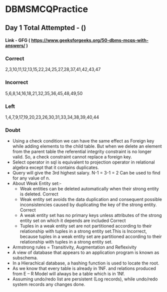 # DBMSMCQPractice


## Day 1 Total Attempted - ()

#### Link - GFG ( https://www.geeksforgeeks.org/50-dbms-mcqs-with-answers/ )

### Correct 
2,3,10,11,12,13,15,22,24,25,27,28,37,41,42,43,47

### Incorrect
5,6,8,14,16,18,21,32,35,36,45,48,49,50

### Left
1,4,7,9,17,19,20,23,26,30,31,33,34,38,39,40,44

### Doubt
- Using a check condition we can have the same effect as Foreign key while adding elements to the child table. But when we delete an element from the parent table the referential integrity constraint is no longer valid. So, a check constraint cannot replace a foreign key.
- Select operator in sql is equivalent to projection operator in relational algebra except that it contains duplicates.
- Query will give the 3rd highest salary. N-1 = 3-1 = 2 Can be used to find for any value of n.
-  About Weak Entity set:-
   - Weak entities can be deleted automatically when their strong entity is deleted. Correct
   - Weak entity set avoids the data duplication and consequent possible inconsistencies caused by duplicating the key of the strong entity. Correct
   - A weak entity set has no primary keys unless attributes of the strong entity set on which it depends are included Correct
   - Tuples in a weak entity set are not partitioned according to their relationship with tuples in a strong entity set.This is Incorrect, because tuples in a weak entity set are partitioned according to their relationship with tuples in a strong entity set.
- Armstrong rules = Transitivity, Augmentation and Reflexivity
- A view of database that appears to an application program is known as subschema.
- In a Hierachical database, a hashing function is used to locate the root.
- As we know that every table is already in 1NF. and relations produced from E – R Model will always be a table which is in 1Nf. 
- Assuming undo/redo list are persistent (Log records), while undo/redo system records any changes done. 
